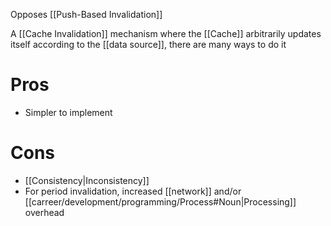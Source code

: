 Opposes [[Push-Based Invalidation]]

A [[Cache Invalidation]] mechanism where the [[Cache]] arbitrarily updates itself according to the [[data source]], there are many ways to do it

# Pros
- Simpler to implement
# Cons
- [[Consistency|Inconsistency]]
- For period invalidation, increased [[network]] and/or [[carreer/development/programming/Process#Noun|Processing]] overhead